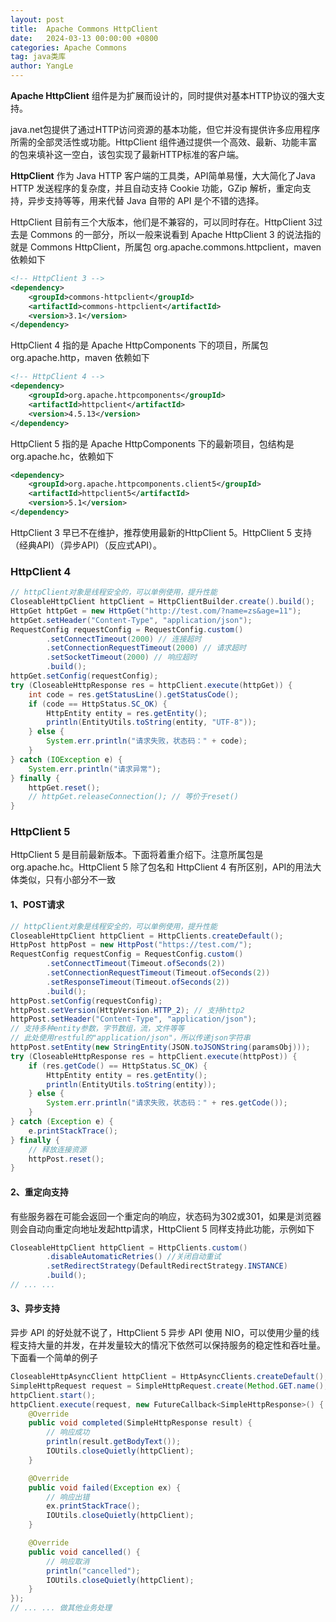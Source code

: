 ```yaml
---
layout: post
title:  Apache Commons HttpClient
date:   2024-03-13 00:00:00 +0800
categories: Apache Commons
tag: java类库
author: YangLe
---
```



**Apache HttpClient** 组件是为扩展而设计的，同时提供对基本HTTP协议的强大支持。

java.net包提供了通过HTTP访问资源的基本功能，但它并没有提供许多应用程序所需的全部灵活性或功能。HttpClient 组件通过提供一个高效、最新、功能丰富的包来填补这一空白，该包实现了最新HTTP标准的客户端。

**HttpClient** 作为 Java HTTP 客户端的工具类，API简单易懂，大大简化了Java HTTP 发送程序的复杂度，并且自动支持 Cookie 功能，GZip 解析，重定向支持，异步支持等等，用来代替 Java 自带的 API 是个不错的选择。

HttpClient 目前有三个大版本，他们是不兼容的，可以同时存在。HttpClient 3过去是 Commons 的一部分，所以一般来说看到 Apache HttpClient 3 的说法指的就是 Commons HttpClient，所属包 org.apache.commons.httpclient，maven 依赖如下

```xml
<!-- HttpClient 3 -->
<dependency>
    <groupId>commons-httpclient</groupId>
    <artifactId>commons-httpclient</artifactId>
    <version>3.1</version>
</dependency>
```

HttpClient 4 指的是 Apache HttpComponents 下的项目，所属包 org.apache.http，maven 依赖如下

```xml
<!-- HttpClient 4 -->
<dependency>
    <groupId>org.apache.httpcomponents</groupId>
    <artifactId>httpclient</artifactId>
    <version>4.5.13</version>
</dependency>
```

HttpClient 5 指的是 Apache HttpComponents 下的最新项目，包结构是 org.apache.hc，依赖如下

```xml
<dependency>
    <groupId>org.apache.httpcomponents.client5</groupId>
    <artifactId>httpclient5</artifactId>
    <version>5.1</version>
</dependency>
```

HttpClient 3 早已不在维护，推荐使用最新的HttpClient 5。HttpClient 5 支持（经典API）（异步API）（反应式API）。



### HttpClient 4

```java
// httpClient对象是线程安全的，可以单例使用，提升性能
CloseableHttpClient httpClient = HttpClientBuilder.create().build();
HttpGet httpGet = new HttpGet("http://test.com/?name=zs&age=11");
httpGet.setHeader("Content-Type", "application/json");
RequestConfig requestConfig = RequestConfig.custom()
        .setConnectTimeout(2000) // 连接超时
        .setConnectionRequestTimeout(2000) // 请求超时
        .setSocketTimeout(2000) // 响应超时
        .build();
httpGet.setConfig(requestConfig);
try (CloseableHttpResponse res = httpClient.execute(httpGet)) {
    int code = res.getStatusLine().getStatusCode();
    if (code == HttpStatus.SC_OK) {
        HttpEntity entity = res.getEntity();
        println(EntityUtils.toString(entity, "UTF-8"));
    } else {
        System.err.println("请求失败，状态码：" + code);
    }
} catch (IOException e) {
    System.err.println("请求异常");
} finally {
    httpGet.reset();
    // httpGet.releaseConnection(); // 等价于reset()
}
```



### HttpClient 5

HttpClient 5 是目前最新版本。下面将着重介绍下。注意所属包是 org.apache.hc。HttpClient 5 除了包名和 HttpClient 4 有所区别，API的用法大体类似，只有小部分不一致

#### 1、POST请求

```java
// httpClient对象是线程安全的，可以单例使用，提升性能
CloseableHttpClient httpClient = HttpClients.createDefault();
HttpPost httpPost = new HttpPost("https://test.com/");
RequestConfig requestConfig = RequestConfig.custom()
        .setConnectTimeout(Timeout.ofSeconds(2))
        .setConnectionRequestTimeout(Timeout.ofSeconds(2))
        .setResponseTimeout(Timeout.ofSeconds(2))
        .build();
httpPost.setConfig(requestConfig);
httpPost.setVersion(HttpVersion.HTTP_2); // 支持http2
httpPost.setHeader("Content-Type", "application/json");
// 支持多种entity参数，字节数组，流，文件等等
// 此处使用restful的"application/json"，所以传递json字符串
httpPost.setEntity(new StringEntity(JSON.toJSONString(paramsObj)));
try (CloseableHttpResponse res = httpClient.execute(httpPost)) {
    if (res.getCode() == HttpStatus.SC_OK) {
        HttpEntity entity = res.getEntity();
        println(EntityUtils.toString(entity));
    } else {
        System.err.println("请求失败，状态码：" + res.getCode());
    }
} catch (Exception e) {
    e.printStackTrace();
} finally {
    // 释放连接资源
    httpPost.reset();
}
```

#### 2、重定向支持

有些服务器在可能会返回一个重定向的响应，状态码为302或301，如果是浏览器则会自动向重定向地址发起http请求，HttpClient 5 同样支持此功能，示例如下

```java
CloseableHttpClient httpClient = HttpClients.custom()
        .disableAutomaticRetries() //关闭自动重试
        .setRedirectStrategy(DefaultRedirectStrategy.INSTANCE)
        .build();
// ... ...
```

#### 3、异步支持

异步 API 的好处就不说了，HttpClient 5 异步 API 使用 NIO，可以使用少量的线程支持大量的并发，在并发量较大的情况下依然可以保持服务的稳定性和吞吐量。下面看一个简单的例子

```java
CloseableHttpAsyncClient httpClient = HttpAsyncClients.createDefault();
SimpleHttpRequest request = SimpleHttpRequest.create(Method.GET.name(), "https://www.baidu.com/");
httpClient.start();
httpClient.execute(request, new FutureCallback<SimpleHttpResponse>() {
    @Override
    public void completed(SimpleHttpResponse result) {
        // 响应成功
        println(result.getBodyText());
        IOUtils.closeQuietly(httpClient);
    }

    @Override
    public void failed(Exception ex) {
        // 响应出错
        ex.printStackTrace();
        IOUtils.closeQuietly(httpClient);
    }

    @Override
    public void cancelled() {
        // 响应取消
        println("cancelled");
        IOUtils.closeQuietly(httpClient);
    }
});
// ... ... 做其他业务处理
```